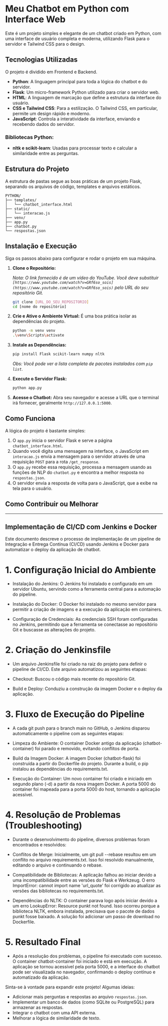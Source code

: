 # Meu Chatbot em Python com Interface Web

Este é um projeto simples e elegante de um chatbot criado em Python, com uma interface de usuário completa e moderna, utilizando Flask para o servidor e Tailwind CSS para o design.

## Tecnologias Utilizadas

O projeto é dividido em Frontend e Backend.

* **Python**: A linguagem principal para toda a lógica do chatbot e do servidor.
* **Flask**: Um micro-framework Python utilizado para criar o servidor web.
* **HTML**: A linguagem de marcação que define a estrutura da interface do usuário.
* **CSS e Tailwind CSS**: Para a estilização. O Tailwind CSS, em particular, permite um design rápido e moderno.
* **JavaScript**: Controla a interatividade da interface, enviando e recebendo dados do servidor.

### Bibliotecas Python:

* **nltk e scikit-learn**: Usadas para processar texto e calcular a similaridade entre as perguntas.

## Estrutura do Projeto

A estrutura de pastas segue as boas práticas de um projeto Flask, separando os arquivos de código, templates e arquivos estáticos.
````
PYTHON/
├── templates/
│   └── chatbot_interface.html
├── static/
│   └── interacao.js
├── venv/
├── app.py
├── chatbot.py
└── respostas.json
````

## Instalação e Execução

Siga os passos abaixo para configurar e rodar o projeto em sua máquina.

1.  **Clone o Repositório:**

    *Nota: O link fornecido é de um vídeo do YouTube. Você deve substituir `[https://www.youtube.com/watch?v=GRf6so_sois](https://www.youtube.com/watch?v=GRf6so_sois)` pelo URL do seu repositório Git.*

    ```bash
    git clone [URL_DO_SEU_REPOSITORIO]
    cd [nome do repositório]
    ```

2.  **Crie e Ative o Ambiente Virtual:**
    É uma boa prática isolar as dependências do projeto.

    ```bash
    python -m venv venv
    .\venv\Scripts\activate
    ```

3.  **Instale as Dependências:**

    ```bash
    pip install Flask scikit-learn numpy nltk
    ```
    *Obs: Você pode ver a lista completa de pacotes instalados com `pip list`.*

4.  **Execute o Servidor Flask:**

    ```bash
    python app.py
    ```

5.  **Acesse o Chatbot:**
    Abra seu navegador e acesse a URL que o terminal irá fornecer, geralmente `http://127.0.0.1:5000`.

## Como Funciona

A lógica do projeto é bastante simples:

1.  O `app.py` inicia o servidor Flask e serve a página `chatbot_interface.html`.
2.  Quando você digita uma mensagem na interface, o JavaScript em `interacao.js` envia a mensagem para o servidor através de uma requisição `POST` para a rota `/get_response`.
3.  O `app.py` recebe essa requisição, processa a mensagem usando as funções de NLP do `chatbot.py` e encontra a melhor resposta no `respostas.json`.
4.  O servidor envia a resposta de volta para o JavaScript, que a exibe na tela para o usuário.

## Como Contribuir ou Melhorar

---------------------------------------------------------------------

## Implementação de CI/CD com Jenkins e Docker
Este documento descreve o processo de implementação de um pipeline de Integração e Entrega Contínua (CI/CD) usando Jenkins e Docker para automatizar o deploy da aplicação de chatbot.

# 1. Configuração Inicial do Ambiente
- Instalação do Jenkins: O Jenkins foi instalado e configurado em um servidor Ubuntu, servindo como a ferramenta central para a automação do pipeline.

- Instalação do Docker: O Docker foi instalado no mesmo servidor para permitir a criação de imagens e a execução da aplicação em containers.

- Configuração de Credenciais: As credenciais SSH foram configuradas no Jenkins, permitindo que a ferramenta se conectasse ao repositório Git e buscasse as alterações do projeto.

# 2. Criação do Jenkinsfile
- Um arquivo Jenkinsfile foi criado na raiz do projeto para definir o pipeline de CI/CD. Este arquivo automatizou as seguintes etapas:

- Checkout: Buscou o código mais recente do repositório Git.

- Build e Deploy: Conduziu a construção da imagem Docker e o deploy da aplicação.

# 3. Fluxo de Execução do Pipeline
- A cada git push para o branch main no GitHub, o Jenkins disparou automaticamente o pipeline com as seguintes etapas:

- Limpeza do Ambiente: O container Docker antigo da aplicação (chatbot-container) foi parado e removido, evitando conflitos de porta.

- Build da Imagem Docker: A imagem Docker (chatbot-flask) foi construída a partir do Dockerfile do projeto. Durante a build, o pip instalou as dependências do requirements.txt.

- Execução do Container: Um novo container foi criado e iniciado em segundo plano (-d) a partir da nova imagem Docker. A porta 5000 do container foi mapeada para a porta 5000 do host, tornando a aplicação acessível.

# 4. Resolução de Problemas (Troubleshooting)
- Durante o desenvolvimento do pipeline, diversos problemas foram encontrados e resolvidos:

- Conflitos de Merge: Inicialmente, um git pull --rebase resultou em um conflito no arquivo requirements.txt. Isso foi resolvido manualmente, editando o arquivo e continuando o rebase.

- Compatibilidade de Bibliotecas: A aplicação falhou ao iniciar devido a uma incompatibilidade entre as versões do Flask e Werkzeug. O erro ImportError: cannot import name 'url_quote' foi corrigido ao atualizar as versões das bibliotecas no requirements.txt.

- Dependências do NLTK: O container parava logo após iniciar devido a um erro LookupError: Resource punkt not found. Isso ocorreu porque a biblioteca NLTK, embora instalada, precisava que o pacote de dados punkt fosse baixado. A solução foi adicionar um passo de download no Dockerfile.

# 5. Resultado Final
- Após a resolução dos problemas, o pipeline foi executado com sucesso. O container chatbot-container foi iniciado e está em execução. A aplicação se tornou acessível pela porta 5000, e a interface do chatbot pode ser visualizada no navegador, confirmando o deploy contínuo e automatizado da aplicação.

Sinta-se à vontade para expandir este projeto! Algumas ideias:

* Adicionar mais perguntas e respostas ao arquivo `respostas.json`.
* Implementar um banco de dados (como SQLite ou PostgreSQL) para armazenar as respostas.
* Integrar o chatbot com uma API externa.
* Melhorar a lógica de similaridade de texto.
